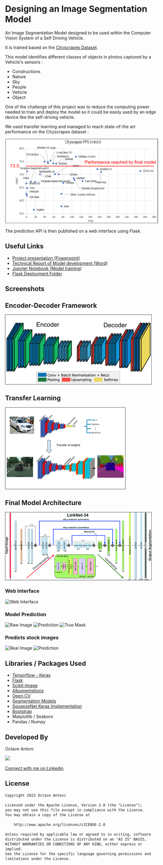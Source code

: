 # Designing an Image Segmentation Model

An Image Segmentation Model designed to be used within the Computer Vision System 
of a Self Driving Vehicle.

It is trained based on the [Cityscrapes Dataset](https://www.cityscapes-dataset.com/).

This model identifies different classes of objects in photos captured by a Vehicle's sensors :

- Constructions
- Nature
- Sky
- People
- Vehicle
- Object

One of the challenge of this project was to reduce the computing power needed to train and deploy 
the model so it could be easily used by an edge device like the self-driving vehicle.

We used transfer learning and managed to reach state-of-the art performance on the Cityscrapes
dataset :

![State of the Art results](img/state_of_the_art_2.png)

The prediction API is then published on a web interface using Flask.

## Useful Links

* [Project presentation (Powerpoint)](Project_Presentation.pptx)
* [Technical Report of Model development (Word)](Technical_Report.docx)
* [Jupyter Notebook (Model training)](Notebook.ipynb)
* [Flask Deployment Folder](Deployment/)

## Screenshots

## Encoder-Decoder Framework
![Encoder-Decoder](img/encoder-decoder.png)

## Transfer Learning
![Transfer Learning](img/transfer_learning.png)

## Final Model Architecture
![Linknet](img/Linknet.png)

### Web Interface
![Web Interface](img/website.png)

### Model Prediction
![Raw Image](img/input.png)
![Prediction](img/prediction.png)
![True Mask](img/true.png)

### Predicts stock images
![Real Image](img/real_image.png)
![Prediction](img/real_prediction.png)

## Libraries / Packages Used

* [Tensorflow - Keras](https://www.tensorflow.org/)
* [Flask](https://flask.palletsprojects.com/en/2.2.x/)
* [Scikit-Image](https://scikit-image.org/)
* [Albumentations](https://albumentations.ai/)
* [Open CV](https://opencv.org/)
* [Segmentation Models](https://github.com/qubvel/segmentation_models)
* [SqueezeNet Keras Implementation](https://github.com/rcmalli/keras-squeezenet)
* [Bootstrap](https://getbootstrap.com/)
* Matplotlib / Seaborn
* Pandas / Numpy 

## Developed By

Octave Antoni

<img src="https://avatars.githubusercontent.com/u/841669?v=4" width="20%">

[Connect with me on Linkedin](https://www.linkedin.com/in/octave-antoni/)

## License

    Copyright 2023 Octave Antoni

    Licensed under the Apache License, Version 2.0 (the "License");
    you may not use this file except in compliance with the License.
    You may obtain a copy of the License at

        http://www.apache.org/licenses/LICENSE-2.0

    Unless required by applicable law or agreed to in writing, software
    distributed under the License is distributed on an "AS IS" BASIS,
    WITHOUT WARRANTIES OR CONDITIONS OF ANY KIND, either express or implied.
    See the License for the specific language governing permissions and
    limitations under the License.
